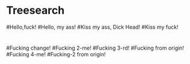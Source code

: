 # Treesearch
#Hello,fuck!
#Hello, my ass!
#Kiss my ass, Dick Head!
#Kiss my fuck!
#
#Fucking change!
#Fucking 2-me!
#Fucking 3-rd!
#Fucking from origin!
#Fucking 4-me!
#Fucking-2 from origin!
